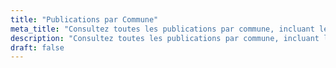 ```yaml
---
title: "Publications par Commune"
meta_title: "Consultez toutes les publications par commune, incluant les documents importants et les mises à jour essentielles pour chaque région."
description: "Consultez toutes les publications par commune, incluant les documents importants et les mises à jour essentielles pour chaque région."
draft: false
---
```

